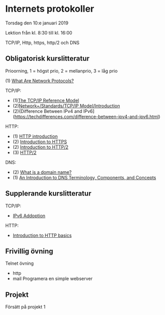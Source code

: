 # Internets protokoller

Torsdag den 10:e januari 2019

Lektion från kl. 8:30 till kl. 16:00

TCP/IP, Http, https, http/2 och DNS

## Obligatorisk kurslitteratur
Prioorning, 1 = högst prio, 2 = mellanprio, 3 = låg prio

(1) [What Are Network Protocols?](https://www.lifewire.com/definition-of-protocol-network-817949)

TCP/IP:
* (1)[The TCP/IP Reference Model](https://www.studytonight.com/computer-networks/tcp-ip-reference-model)
* (2)[Network+/Standards/TCP/IP Model/Introduction](https://en.wikiversity.org/wiki/Network%2B/Standards/TCP/IP_Model/Introduction)
* (2){Difference Between IPv4 and IPv6](https://techdifferences.com/difference-between-ipv4-and-ipv6.html)

HTTP:
* (1) [HTTP introduction](https://www.httpwatch.com/httpgallery/introduction/)
* (2) [Introduction to HTTPS](https://https.cio.gov/faq/)
* (2) [Introduction to HTTP/2 ](https://developers.google.com/web/fundamentals/performance/http2/)
* (3) [HTTP/2](https://hpbn.co/http2/)

DNS:
* (2) [What is a domain name?](https://developer.mozilla.org/en-US/docs/Learn/Common_questions/What_is_a_domain_name)
* (1) [An Introduction to DNS Terminology, Components, and Concepts](https://www.digitalocean.com/community/tutorials/an-introduction-to-dns-terminology-components-and-concepts)

## Supplerande kurslitteratur
TCP/IP:
* [IPv6 Addoption](https://www.akamai.com/uk/en/about/our-thinking/state-of-the-internet-report/state-of-the-internet-ipv6-adoption-visualization.jsp)

HTTP:
* [Introduction to HTTP basics](http://www.ntu.edu.sg/home/ehchua/programming/webprogramming/http_basics.html)


## Frivillig övning
Telnet övning
- http
- mail
Programera en simple webserver

## Projekt
Försätt på projekt 1
